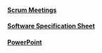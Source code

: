 
#### [Scrum Meetings](https://docs.google.com/spreadsheets/d/1V9OtsbMmw0wnypaUizGiNEG1rD8Z_nNtrYLTDAiGpLY/edit?usp=sharing)

#### [Software Specification Sheet](https://drive.google.com/file/d/1DHjYmBWWjh0vYQh7QAL5SAe0DcuEgsTX/view?usp=sharing)

#### [PowerPoint](https://docs.google.com/presentation/d/1maFE7PXk0a_lcV1mb5LbJ_QEUWSJXPhoOORS8mHIO2k/edit?usp=sharing)
